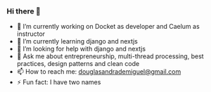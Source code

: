 ### Hi there 👋

- 🔭 I’m currently working on Docket as developer and Caelum as instructor
- 🌱 I’m currently learning django and nextjs
- 🤔 I’m looking for help with django and nextjs
- 💬 Ask me about entrepreneurship, multi-thread processing, best practices, design patterns and clean code
- 📫 How to reach me: douglasandrademiguel@gmail.com
- ⚡ Fun fact: I have two names
